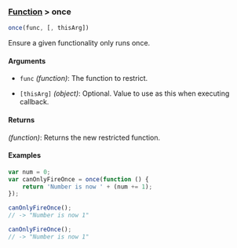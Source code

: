 ### [Function](../) > once

```js
once(func, [, thisArg])
```

Ensure a given functionality only runs once.

#### Arguments

- `func` _(function)_: The function to restrict.

- `[thisArg]` _(object)_: Optional. Value to use as this when executing callback.

#### Returns

_(function)_: Returns the new restricted function.

#### Examples
```js
var num = 0;
var canOnlyFireOnce = once(function () {
    return 'Number is now ' + (num += 1);
});

canOnlyFireOnce();
// -> "Number is now 1"

canOnlyFireOnce();
// -> "Number is now 1"
```
